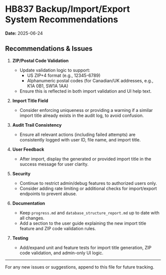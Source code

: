 # HB837 Backup/Import/Export System Recommendations

**Date:** 2025-06-24

## Recommendations & Issues

1. **ZIP/Postal Code Validation**
   - Update validation logic to support:
     - US ZIP+4 format (e.g., 12345-6789)
     - Alphanumeric postal codes (for Canadian/UK addresses, e.g., K1A 0B1, SW1A 1AA)
   - Ensure this is reflected in both import validation and UI help text.

2. **Import Title Field**
   - Consider enforcing uniqueness or providing a warning if a similar import title already exists in the audit log, to avoid confusion.

3. **Audit Trail Consistency**
   - Ensure all relevant actions (including failed attempts) are consistently logged with user ID, file name, and import title.

4. **User Feedback**
   - After import, display the generated or provided import title in the success message for user clarity.

5. **Security**
   - Continue to restrict admin/debug features to authorized users only.
   - Consider adding rate limiting or additional checks for import/export endpoints to prevent abuse.

6. **Documentation**
   - Keep `progress.md` and `database_structure_report.md` up to date with all changes.
   - Add a section to the user guide explaining the new import title feature and ZIP code validation rules.

7. **Testing**
   - Add/expand unit and feature tests for import title generation, ZIP code validation, and admin-only UI logic.

---

For any new issues or suggestions, append to this file for future tracking.
